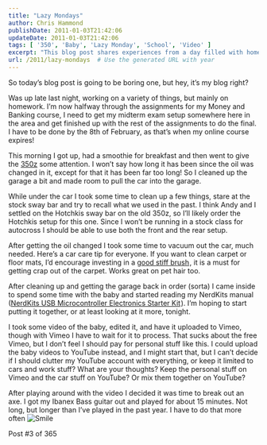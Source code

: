 ```yaml
---
title: "Lazy Mondays"
author: Chris Hammond
publishDate: 2011-01-03T21:42:06
updateDate: 2011-01-03T21:42:06
tags: [ '350', 'Baby', 'Lazy Monday', 'School', 'Video' ]
excerpt: "This blog post shares experiences from a day filled with homework, car maintenance, and personal hobbies like playing the bass guitar. Join the journey!"
url: /2011/lazy-mondays  # Use the generated URL with year
---
```

<p>So today’s blog post is going to be boring one, but hey, it’s my blog right?</p>  <p>Was up late last night, working on a variety of things, but mainly on homework. I’m now halfway through the assignments for my Money and Banking course, I need to get my midterm exam setup somewhere here in the area and get finished up with the rest of the assignments to do the final. I have to be done by the 8th of February, as that’s when my online course expires!</p>  <p>This morning I got up, had a smoothie for breakfast and then went to give the <a href="https://www.project350z.com/" target="_blank">350z</a> some attention. I won’t say how long it has been since the oil was changed in it, except for that it has been far too long! So I cleaned up the garage a bit and made room to pull the car into the garage. </p>  <p>While under the car I took some time to clean up a few things, stare at the stock sway bar and try to recall what we used in the past. I think Andy and I settled on the Hotchkis sway bar on the old 350z, so I’ll likely order the Hotchkis setup for this one. Since I won’t be running in a stock class for autocross I should be able to use both the front and the rear setup.</p>  <p>After getting the oil changed I took some time to vacuum out the car, much needed. Here’s a car care tip for everyone. If you want to clean carpet or floor mats, I’d encourage investing in a <a href="https://www.amazon.com/gp/product/B001TR2F9M?ie=UTF8&amp;tag=chrishammondc-20&amp;linkCode=as2&amp;camp=1789&amp;creative=390957&amp;creativeASIN=B001TR2F9M">good stiff brush</a><img style="border-bottom-style: none !important; border-right-style: none !important; margin: 0px; border-top-style: none !important; border-left-style: none !important" border="0" alt="" src="https://www.assoc-amazon.com/e/ir?t=chrishammondc-20&amp;l=as2&amp;o=1&amp;a=B001TR2F9M" width="1" height="1" />, it is a must for getting crap out of the carpet. Works great on pet hair too.</p>  <p>After cleaning up and getting the garage back in order (sorta) I came inside to spend some time with the baby and started reading my NerdKits manual (<a href="https://www.amazon.com/gp/product/B001I08PK8?ie=UTF8&amp;tag=chrishammondc-20&amp;linkCode=as2&amp;camp=1789&amp;creative=390957&amp;creativeASIN=B001I08PK8">NerdKits USB Microcontroller Electronics Starter Kit</a><img style="border-bottom-style: none !important; border-right-style: none !important; margin: 0px; border-top-style: none !important; border-left-style: none !important" border="0" alt="" src="https://www.assoc-amazon.com/e/ir?t=chrishammondc-20&amp;l=as2&amp;o=1&amp;a=B001I08PK8" width="1" height="1" />). I’m hoping to start putting it together, or at least looking at it more, tonight.</p>  <p>I took some video of the baby, edited it, and have it uploaded to Vimeo, though with Vimeo I have to wait for it to process. That sucks about the free Vimeo, but I don’t feel I should pay for personal stuff like this. I could upload the baby videos to YouTube instead, and I might start that, but I can’t decide if I should clutter my YouTube account with everything, or keep it limited to cars and work stuff? What are your thoughts? Keep the personal stuff on Vimeo and the car stuff on YouTube? Or mix them together on YouTube?</p>  <p>After playing around with the video I decided it was time to break out an axe. I got my Ibanex Bass guitar out and played for about 15 minutes. Not long, but longer than I’ve played in the past year. I have to do that more often <img style="border-bottom-style: none; border-right-style: none; border-top-style: none; border-left-style: none" class="wlEmoticon wlEmoticon-smile" alt="Smile" src="/assets/images/PublishThumbnails//windows-live-writer/lazy-mondays_10342/wlemoticon-smile_2.png" /></p>  <p>Post #3 of 365</p>

